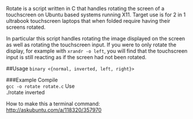 Rotate is a script written in C that handles rotating the screen of a touchscreen on Ubuntu based systems running X11. Target use is for 2 in 1 ultrabook touchscreen laptops that when folded require having their screens rotated.

In particular this script handles rotating the image displayed on the screen as well as rotating the touchscreen input.
If you were to only rotate the display, for example with `xrandr -o left`, you will find that the touchscreen input is still reacting as if the screen had not been rotated.

##Usage 
`binary <{normal, inverted, left, right}>`

###Example
Compile <br/>
 `gcc -o rotate rotate.c`
Use <br/>
./rotate inverted


How to make this a terminal command:
http://askubuntu.com/a/118320/357970